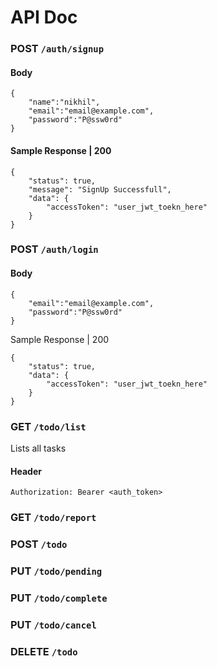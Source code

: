 # API Doc

### POST `/auth/signup`

#### Body
```
{
    "name":"nikhil",
    "email":"email@example.com",
    "password":"P@ssw0rd"
}
```

#### Sample Response | 200
```
{
    "status": true,
    "message": "SignUp Successfull",
    "data": {
        "accessToken": "user_jwt_toekn_here"
    }
}
```

### POST `/auth/login`
#### Body
```
{
    "email":"email@example.com",
    "password":"P@ssw0rd"
}
```

Sample Response | 200
```
{
    "status": true,
    "data": {
        "accessToken": "user_jwt_toekn_here"
    }
}
```

### GET `/todo/list`
Lists all tasks
#### Header
```
Authorization: Bearer <auth_token>
```

### GET `/todo/report`
### POST `/todo`
### PUT `/todo/pending`
### PUT `/todo/complete`
### PUT `/todo/cancel`
### DELETE `/todo`
